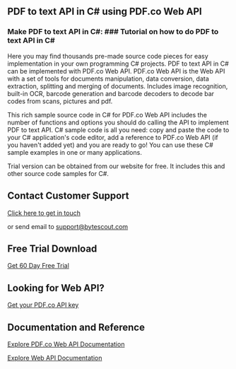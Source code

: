 ## PDF to text API in C# using PDF.co Web API

### Make PDF to text API in C#: ### Tutorial on how to do PDF to text API in C#

Here you may find thousands pre-made source code pieces for easy implementation in your own programming C# projects. PDF to text API in C# can be implemented with PDF.co Web API. PDF.co Web API is the Web API with a set of tools for documents manipulation, data conversion, data extraction, splitting and merging of documents. Includes image recognition, built-in OCR, barcode generation and barcode decoders to decode bar codes from scans, pictures and pdf.

This rich sample source code in C# for PDF.co Web API includes the number of functions and options you should do calling the API to implement PDF to text API. C# sample code is all you need: copy and paste the code to your C# application's code editor, add a reference to PDF.co Web API (if you haven't added yet) and you are ready to go! You can use these C# sample examples in one or many applications.

Trial version can be obtained from our website for free. It includes this and other source code samples for C#.

## Contact Customer Support

[Click here to get in touch](https://bytescout.zendesk.com/hc/en-us/requests/new?subject=PDF.co%20Web%20API%20Question)

or send email to [support@bytescout.com](mailto:support@bytescout.com?subject=PDF.co%20Web%20API%20Question) 

## Free Trial Download

[Get 60 Day Free Trial](https://bytescout.com/download/web-installer?utm_source=github-readme)

## Looking for Web API? 

[Get your PDF.co API key](https://pdf.co/documentation/api?utm_source=github-readme)

## Documentation and Reference

[Explore PDF.co Web API Documentation](https://bytescout.com/documentation/index.html?utm_source=github-readme)

[Explore Web API Documentation](https://pdf.co/documentation/api?utm_source=github-readme)